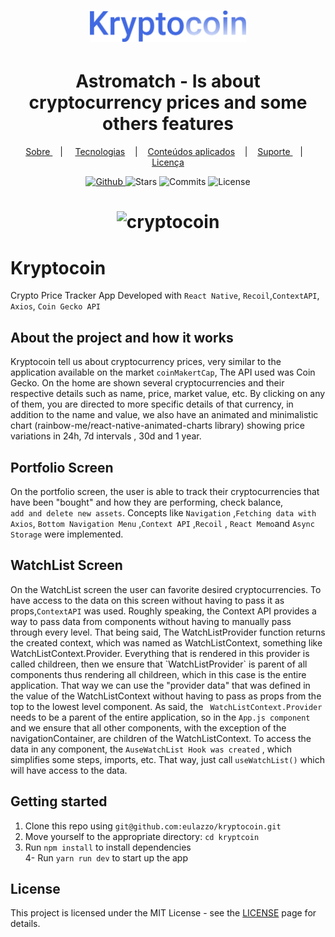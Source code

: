 <h1 align="center">
   <img alt="kryptocoin" src="github/logo.svg" width="250px"  />
</h1>
  
<div align="center">
  <h1>Astromatch - Is about cryptocurrency prices and some others features</h1>
</div>

<p align="center" >
  <a href="#-sobre-a-aplica%C3%A7%C3%A3o"> Sobre </a> &nbsp;&nbsp;&nbsp;| &nbsp;&nbsp;&nbsp;
  <a href="#-tecnologias">Tecnologias</a> &nbsp;&nbsp;&nbsp;|&nbsp;&nbsp;&nbsp;
  <a href="#-conteúdos-aplicados"> Conteúdos aplicados</a> &nbsp;&nbsp;&nbsp;|&nbsp;&nbsp;&nbsp;
  <a href="#-suporte"> Suporte </a> &nbsp;&nbsp;&nbsp;|&nbsp;&nbsp;&nbsp;
  <a href="#-licen%C3%A7a">Licença</a>
</p>

<p align="center">
  <a href="https://github.com/eulazzo" target="_blank">
    <img src="https://img.shields.io/static/v1?label=author&message=eulazzo&color=000&labelColor=16c784" alt="Github"> 
  </a>
    <img src="https://img.shields.io/github/stars/eulazzo/kryptocoin?color=000&labelColor=16c784" alt="Stars">
  <img src="https://img.shields.io/github/last-commit/eulazzo/kryptocoin?color=000&labelColor=16c784" alt="Commits">
  <img src="https://img.shields.io/static/v1?label=license&message=MIT&color=000&labelColor=16c784" alt="License">
</p>


<h1 align="center">
   <img alt="cryptocoin" src="github/crypto.gif" width="250px" />
</h1>

# Kryptocoin

<p>Crypto Price Tracker App Developed with <code>React Native</code>, <code>Recoil</code>,<code>ContextAPI</code>,</br><code>Axios</code>, <code>Coin Gecko API</code></p>  

## About the project and how it works

<p>

  Kryptocoin tell us about cryptocurrency prices, very similar to the application available on the market `coinMakertCap`, The API used was Coin Gecko. On the home are shown several cryptocurrencies and their respective details such as name, price, market value, etc. By clicking on any of them, you are directed to more specific details of that currency, in addition to the name and value, we also have an animated and minimalistic chart (rainbow-me/react-native-animated-charts library) showing price variations in 24h, 7d intervals , 30d and 1 year.
</p>
   
## Portfolio Screen
<p>
On the portfolio screen, the user is able to track their cryptocurrencies that have been "bought" and how they are performing, check balance,</br> <code>add and delete new assets</code>. Concepts like  <code>Navigation</code> ,<code>Fetching data with Axios</code>, <code>Bottom Navigation Menu</code> ,<code>Context API</code>  ,<code>Recoil</code>   , <code>React Memo</code>and <code>Async Storage</code> were implemented.
</p>
   
## WatchList Screen
<p>
On the WatchList screen the user can favorite desired cryptocurrencies.
To have access to the data on this screen without having to pass it as props,<code>ContextAPI</code> was used. Roughly speaking, the Context API provides a way to pass data from components without having to manually pass through every level. That being said,  The WatchListProvider function returns the created context, which was named as WatchListContext, something like WatchListContext.Provider.
  Everything that is rendered in this provider is called childreen, then we ensure that `WatchListProvider`  is parent of all components thus rendering all childreen, which in this case is the entire application. That way we can use the "provider data" that was defined in the value of the WatchListContext without having to pass as props from the top to the lowest level component. As said, the <code> WatchListContext.Provider</code> needs to be a parent of the entire application, so in the <code>App.js component</code>  and we ensure that all other components, with the exception of the navigationContainer, are children of the WatchListContext. To access the data in any component, the <code>AuseWatchList Hook was created</code>  , which simplifies some steps, imports, etc. That way, just call  <code>useWatchList()</code>  which will have access to the data.
<p/>
   
   

</p>

## Getting started

1. Clone this repo using `git@github.com:eulazzo/kryptocoin.git`
2. Move yourself to the appropriate directory: `cd kryptcoin`<br />
3. Run `npm install` to install dependencies<br/>
4- Run `yarn run dev` to start up the app  

 
## License

This project is licensed under the MIT License - see the [LICENSE](https://opensource.org/licenses/MIT) page for details.
<!-- <h4>Techs:</h4>

![image](https://img.shields.io/badge/React-20232A?style=for-the-badge&logo=react&logoColor=61DAFB)  
![image](https://img.shields.io/badge/Node.js-43853D?style=for-the-badge&logo=node.js&logoColor=white)

  -->

 

 
 

